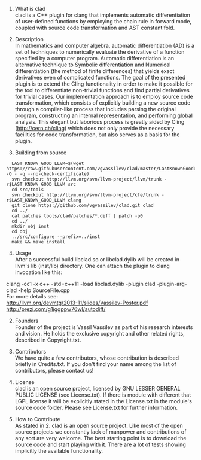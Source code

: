 1. What is clad  
clad is a C++ plugin for clang that implements automatic differentiation of 
user-defined functions by employing the chain rule in forward mode, coupled with
source code transformation and AST constant fold.

2. Description  
In mathematics and computer algebra, automatic differentiation (AD) is a set of 
techniques to numerically evaluate the derivative of a function specified by a 
computer program. Automatic differentiation is an alternative technique to 
Symbolic differentiation and Numerical differentiation (the method of finite 
differences) that yields exact derivatives even of complicated functions.
The goal of the presented plugin is to extend the Cling functionality in order 
to make it possible for the tool to differentiate non-trivial functions and 
find partial derivatives for trivial cases. Our implementation approach is to 
employ source code transformation, which consists of explicitly building a 
new source code through a compiler-like process that includes parsing the 
original program, constructing an internal representation, and performing 
global analysis. This elegant but laborious process is greatly aided by 
Cling (http://cern.ch/cling) which does not only provide the necessary facilities
 for code transformation, but also serves as a basis for the plugin.

3. Building from source  
  ```
    LAST_KNOWN_GOOD_LLVM=$(wget https://raw.githubusercontent.com/vgvassilev/clad/master/LastKnownGoodLLVMRevision.txt -O - -q --no-check-certificate)
    svn checkout http://llvm.org/svn/llvm-project/llvm/trunk -r$LAST_KNOWN_GOOD_LLVM src
    cd src/tools
    svn checkout http://llvm.org/svn/llvm-project/cfe/trunk -r$LAST_KNOWN_GOOD_LLVM clang
    git clone https://github.com/vgvassilev/clad.git clad
    cd ../
    cat patches tools/clad/patches/*.diff | patch -p0
    cd ../
    mkdir obj inst
    cd obj
    ../src/configure --prefix=../inst
    make && make install
  ```

4. Usage  
After a successful build libclad.so or libclad.dylib will be created
in llvm's lib (inst/lib) directory. One can attach the plugin to clang invocation
like this:

 clang -cc1 -x c++ -std=c++11 -load libclad.dylib -plugin clad -plugin-arg-clad -help SourceFile.cpp  
For more details see:  
http://llvm.org/devmtg/2013-11/slides/Vassilev-Poster.pdf  
http://prezi.com/g1iggppw76wl/autodiff/  

2. Founders  
Founder of the project is Vassil Vassilev as part of his research interests and vision. He holds the exclusive copyright and other related rights, described in Copyright.txt.

3. Contributors  
We have quite a few contributors, whose contribution is described briefly in
Credits.txt. If you don't find your name among the list of contributors, please
contact us!

4. License  
clad is an open source project, licensed by GNU LESSER GENERAL PUBLIC 
LICENSE (see License.txt). If there is module with different that LGPL license
it will be explicitly stated in the License.txt in the module's source code 
folder. 
  Please see License.txt for further information.

5. How to Contribute  
As stated in 2. clad is an open source project. Like most of the open 
source projects we constantly lack of manpower and contributions of any sort are
very welcome. The best starting point is to download the source code and start
playing with it. There are a lot of tests showing implicitly the available 
functionality.
